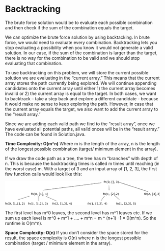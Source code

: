 # Backtracking
The brute force solution would be to evaluate each possible combination and then check if the sum of the combination equals the target.  

We can optimize the brute force solution by using backtacking.  In brute force, we would need to evaluate every combination.  Backtracking lets you stop evaluating a possibility when you know it would not generate a valid solution.  In our case, if the sum of the combination is larger than the target, there is no way for the combination to be valid and we should stop evaluating that combination.

To use backtracking on this problem, we will store the current possible solution we are evaluating in the “current array.”  This means that the  current array stores the path currently being explored.  We will continue appending candidates onto the current array until either 1) the current array becomes invalid or 2) the current array is equal to the target.  In both cases, we want to backtrack – take a step back and explore a different candidate - because it would make no sense to keep exploring the path.  However, in case that the current array equals the target, we also want to add the current array to the “result array.”  

Since we are adding each valid path we find to the “result array”, once we have evaluated all potential paths, all valid onces will be in the “result array.”  The code can be found in Solution.java.

**Time Complexity: O(m^n)**
Where m is the length of the array, n is the length of the longest possible combination (target/ minimum element in the array).

If we draw the code path as a tree, the tree has m “branches” with depth of n.  This is because the backtracking times is called m times until reaching (in the worst case) m.  With a target of 3 and an input array of [1, 2, 3], the first few function calls would look like this:
 
![FunctionCalls](Diagram.png)

The first level has m^0 leaves, the second level has m^1 leaves etc.  If we sum up each level is m^0 + m^1 + …. + m^n = m ^ (n+1) -1 = 0(m^n).  So the runtime is O(m^n).

**Space Complexity: O(n)**
If you don’t consider the space stored for the result, the space complexity is O(n) where n is the longest possible combination (target / minimum element in the array).
